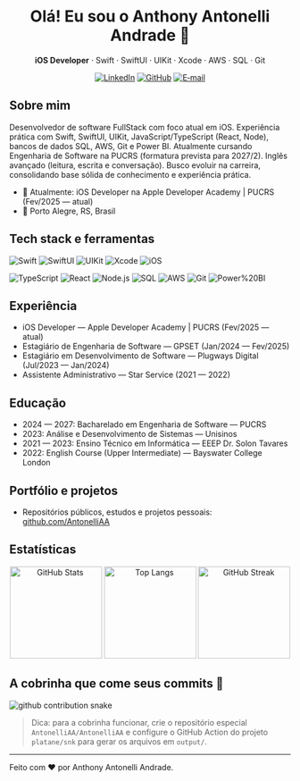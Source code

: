 <div align="center">

# Olá! Eu sou o Anthony Antonelli Andrade 👋

**iOS Developer** · Swift · SwiftUI · UIKit · Xcode · AWS · SQL · Git

[![LinkedIn](https://img.shields.io/badge/LinkedIn-anthony--antonelli--andrade-0A66C2?style=for-the-badge&logo=linkedin)](https://linkedin.com/in/anthony-antonelli-andrade)
[![GitHub](https://img.shields.io/badge/GitHub-AntonelliAA-181717?style=for-the-badge&logo=github)](https://github.com/AntonelliAA)
[![E‑mail](https://img.shields.io/badge/Email-anthony.anthony179%40gmail.com-D14836?style=for-the-badge&logo=gmail&logoColor=white)](mailto:anthony.anthony179@gmail.com)

</div>

## Sobre mim

Desenvolvedor de software FullStack com foco atual em iOS. Experiência prática com Swift, SwiftUI, UIKit, JavaScript/TypeScript (React, Node), bancos de dados SQL, AWS, Git e Power BI. Atualmente cursando Engenharia de Software na PUCRS (formatura prevista para 2027/2). Inglês avançado (leitura, escrita e conversação). Busco evoluir na carreira, consolidando base sólida de conhecimento e experiência prática.

- 🔭 Atualmente: iOS Developer na Apple Developer Academy | PUCRS (Fev/2025 — atual)
- 📍 Porto Alegre, RS, Brasil

## Tech stack e ferramentas

![Swift](https://img.shields.io/badge/Swift-F05138?style=for-the-badge&logo=swift&logoColor=white)
![SwiftUI](https://img.shields.io/badge/SwiftUI-0A84FF?style=for-the-badge&logo=swift&logoColor=white)
![UIKit](https://img.shields.io/badge/UIKit-0A84FF?style=for-the-badge&logo=apple&logoColor=white)
![Xcode](https://img.shields.io/badge/Xcode-147EFB?style=for-the-badge&logo=xcode&logoColor=white)
![iOS](https://img.shields.io/badge/iOS-000000?style=for-the-badge&logo=apple&logoColor=white)

![TypeScript](https://img.shields.io/badge/TypeScript-3178C6?style=for-the-badge&logo=typescript&logoColor=white)
![React](https://img.shields.io/badge/React-20232A?style=for-the-badge&logo=react&logoColor=61DAFB)
![Node.js](https://img.shields.io/badge/Node.js-43853D?style=for-the-badge&logo=node.js&logoColor=white)
![SQL](https://img.shields.io/badge/SQL-4479A1?style=for-the-badge&logo=postgresql&logoColor=white)
![AWS](https://img.shields.io/badge/AWS-232F3E?style=for-the-badge&logo=amazon-aws&logoColor=FF9900)
![Git](https://img.shields.io/badge/Git-F05032?style=for-the-badge&logo=git&logoColor=white)
![Power%20BI](https://img.shields.io/badge/Power%20BI-F2C811?style=for-the-badge&logo=powerbi&logoColor=000)

## Experiência

- iOS Developer — Apple Developer Academy | PUCRS (Fev/2025 — atual)
- Estagiário de Engenharia de Software — GPSET (Jan/2024 — Fev/2025)
- Estagiário em Desenvolvimento de Software — Plugways Digital (Jul/2023 — Jan/2024)
- Assistente Administrativo — Star Service (2021 — 2022)

## Educação

- 2024 — 2027: Bacharelado em Engenharia de Software — PUCRS
- 2023: Análise e Desenvolvimento de Sistemas — Unisinos
- 2021 — 2023: Ensino Técnico em Informática — EEEP Dr. Solon Tavares
- 2022: English Course (Upper Intermediate) — Bayswater College London

## Portfólio e projetos

- Repositórios públicos, estudos e projetos pessoais: [github.com/AntonelliAA](https://github.com/AntonelliAA)

## Estatísticas

<div align="center">

<img height="165" src="https://github-readme-stats.vercel.app/api?username=AntonelliAA&show_icons=true&theme=dracula&include_all_commits=true&count_private=true" alt="GitHub Stats" />
<img height="165" src="https://github-readme-stats.vercel.app/api/top-langs/?username=AntonelliAA&layout=compact&theme=dracula" alt="Top Langs" />

<img height="165" src="https://streak-stats.demolab.com?user=AntonelliAA&theme=dracula" alt="GitHub Streak" />

</div>

## A cobrinha que come seus commits 🐍

<picture>
  <source media="(prefers-color-scheme: dark)" srcset="https://github.com/AntonelliAA/AntonelliAA/blob/output/github-contribution-grid-snake-dark.svg" />
  <source media="(prefers-color-scheme: light)" srcset="https://github.com/AntonelliAA/AntonelliAA/blob/output/github-contribution-grid-snake.svg" />
  <img alt="github contribution snake" src="https://github.com/AntonelliAA/AntonelliAA/blob/output/github-contribution-grid-snake.svg" />
</picture>

> Dica: para a cobrinha funcionar, crie o repositório especial `AntonelliAA/AntonelliAA` e configure o GitHub Action do projeto `platane/snk` para gerar os arquivos em `output/`.

---

Feito com ❤️ por Anthony Antonelli Andrade.


